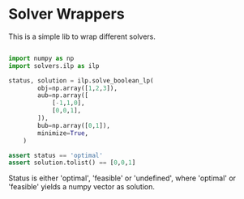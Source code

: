 # Solver Wrappers
This is a simple lib to wrap different solvers. 

```python

import numpy as np
import solvers.ilp as ilp

status, solution = ilp.solve_boolean_lp(
        obj=np.array([1,2,3]),
        aub=np.array([
            [-1,1,0],
            [0,0,1],
        ]),
        bub=np.array([0,1]),
        minimize=True,
    )

assert status == 'optimal'
assert solution.tolist() == [0,0,1]

```
Status is either 'optimal', 'feasible' or 'undefined', where
'optimal' or 'feasible' yields a numpy vector as solution.
